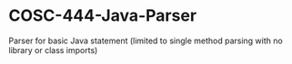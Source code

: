 # COSC-444-Java-Parser
Parser for basic Java statement (limited to single method parsing with no library or class imports)
